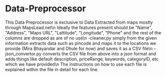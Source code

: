 # Data-Preprocessor 
This Data Preprocessor is exclusive to Data Extracted from maps mostly through MapsLead.net\n 
Ideally the features present should be "Name", "Address", "Maps URL", "Lattitude", "Longitude", "Phone" and the rest of the columns are dropped as are of no use\n
-cleaner.py simply from the given information extracts data such as pincode and maps it to the locations we provide (Mira Bhayandar and Dhule for now) and saves it as a CSV file\n
-json_convertor.py converts the CSV file from above into a json format and adds things like default description, priceRange, keywords, categoryID, etc which we have provided\n
The instructions on how to use each file is explained within the file in detail for each line.

